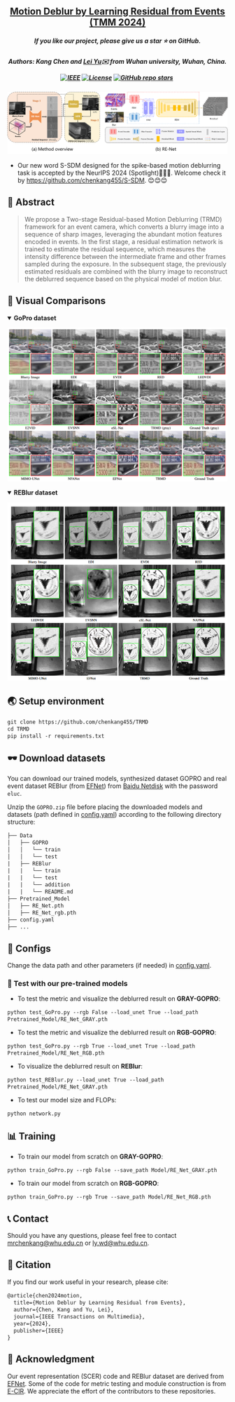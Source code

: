 <h2 align="center"> 
  <a href="https://doi.org/10.1109/TMM.2024.3355630">Motion Deblur by Learning Residual from Events (TMM 2024)</a>
</h2>
<h5 align="center"> 
If you like our project, please give us a star ⭐ on GitHub.  </h5>
<h5 align="center">

**Authors:** Kang Chen and [Lei Yu](http://eis.whu.edu.cn/index/szdwDetail?rsh=00030713&newskind_id=20160320222026165YIdDsQIbgNtoE)✉️ from Wuhan university, Wuhan, China.

[![IEEE](https://img.shields.io/badge/IEEE-Xplore-blue.svg?logo=IEEE)](https://doi.org/10.1109/TMM.2024.3355630)
[![License](https://img.shields.io/badge/License-MIT-yellow)](https://github.com/chenkang455/TRMD)
[![GitHub repo stars](https://img.shields.io/github/stars/chenkang455/TRMD?style=flat&logo=github&logoColor=whitesmoke&label=Stars)](https://github.com/chenkang455/TRMD/stargazers)&#160;


</h5>

<p align="center">  
  <img src="Img/framework.png"/>
</p>

* Our new word S-SDM designed for the spike-based motion deblurring task is accepted by the NeurIPS 2024 (Spotlight)🎉🎉🎉. Welcome check it by https://github.com/chenkang455/S-SDM. 😊😊😊
## 📕 Abstract
>  We propose a Two-stage Residual-based Motion Deblurring (TRMD) framework for an event camera, which converts a blurry image into a sequence of sharp images, leveraging the abundant motion features encoded in events.
In the first stage, a residual estimation network is trained to estimate the residual sequence, which measures the intensity difference between the intermediate frame and other frames sampled during the exposure. 
In the subsequent stage, the previously estimated residuals are combined with the blurry image to reconstruct the deblurred sequence based on the physical model of motion blur.

## 👀 Visual Comparisons
<details open><summary><strong>GoPro dataset </strong></summary>
<p align="center">
<img src="Img/gopro.png" alt="gopro_table" width="600" height="auto";" />
</p>
</details>

<details open><summary><strong>REBlur dataset </strong> </summary>
<p align="center">
<img src="Img/reblur.png" alt="reblur_table" width="600" height="auto";" />
</p>
</details>



## 🌏 Setup environment
```
git clone https://github.com/chenkang455/TRMD
cd TRMD
pip install -r requirements.txt
```
## 🕶 Download datasets
You can download our trained models, synthesized dataset GOPRO and real event dataset REBlur (from [EFNet](https://github.com/AHupuJR/EFNet)) from [Baidu Netdisk](https://pan.baidu.com/s/1advngktF3hiHzLO_fs6E0w?pwd=e1uc) with the password ```eluc```. 

Unzip the ```GOPRO.zip``` file before placing the downloaded models and datasets (path defined in [config.yaml](https://github.com/chenkang455/TRMD/blob/main/config.yaml)) according to the following directory structure:
```                                                                                            
├── Data                                                                                                                                                            
│   ├── GOPRO                                                                                              
│   │   └── train                                                                                                                             
│   │   └── test                                                                                    
|   ├── REBlur
|   |   └── train
|   |   └── test   
|   |   └── addition
|   |   └── README.md 
├── Pretrained_Model
│   ├── RE_Net.pth 
│   ├── RE_Net_rgb.pth 
├── config.yaml
├── ...
```


## 🍭 Configs
Change the data path and other parameters (if needed) in [config.yaml](https://github.com/chenkang455/TRMD/blob/main/config.yaml). 

### 🌅 Test with our pre-trained models
* To test the metric and visualize the deblurred result on **GRAY-GOPRO**:
```
python test_GoPro.py --rgb False --load_unet True --load_path Pretrained_Model/RE_Net_GRAY.pth
```
* To test the metric and visualize the deblurred result on **RGB-GOPRO**:
```
python test_GoPro.py --rgb True --load_unet True --load_path Pretrained_Model/RE_Net_RGB.pth
```
* To visualize the deblurred result on **REBlur**:
```
python test_REBlur.py --load_unet True --load_path Pretrained_Model/RE_Net_GRAY.pth
```
* To test our model size and FLOPs:
```
python network.py 
```


## 📊 Training
* To train our model from scratch on **GRAY-GOPRO**:
```
python train_GoPro.py --rgb False --save_path Model/RE_Net_GRAY.pth
```
* To train our model from scratch on **RGB-GOPRO**:
```
python train_GoPro.py --rgb True --save_path Model/RE_Net_RGB.pth
```


## 📞 Contact
Should you have any questions, please feel free to contact [mrchenkang@whu.edu.cn](mailto:mrchenkang@whu.edu.cn) or [ly.wd@whu.edu.cn](mailto:ly.wd@whu.edu.cn).

## 🤝 Citation
If you find our work useful in your research, please cite:

```
@article{chen2024motion,
  title={Motion Deblur by Learning Residual from Events},
  author={Chen, Kang and Yu, Lei},
  journal={IEEE Transactions on Multimedia},
  year={2024},
  publisher={IEEE} 
}
```

## 🙇‍ Acknowledgment

Our event representation (SCER) code and REBlur dataset are derived from [EFNet](https://github.com/AHupuJR/EFNet). Some of the code for metric testing and module construction is from [E-CIR](https://github.com/chensong1995/E-CIR). We appreciate the effort of the contributors to these repositories.
